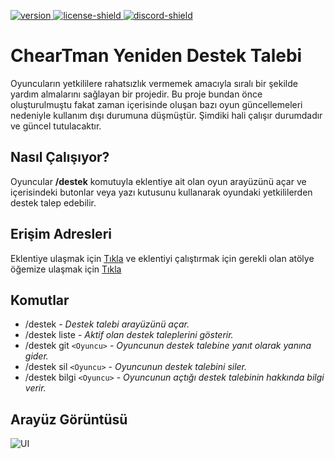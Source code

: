 [version]: https://img.shields.io/github/downloads/ChearPlugins/ChearYenidenDestekTalebi/total
[download]: https://github.com/ChearPlugins/ChearYenidenDestekTalebi/releases
[discord-invite]: https://discord.gg/UP8w5JjQNQ
[license]: https://github.com/ChearPlugins/ChearYenidenDestekTalebi/tree/master/LICENSE
[discord-shield]: https://discord.com/api/guilds/805797656911151135/widget.png
[license-shield]: https://img.shields.io/github/license/ChearPlugins/ChearYenidenDestekTalebi
[ ![version][] ][download]
[ ![license-shield][] ][license]
[ ![discord-shield][] ][discord-invite]

# ChearTman Yeniden Destek Talebi
Oyuncuların yetkililere rahatsızlık vermemek amacıyla sıralı bir şekilde yardım almalarını sağlayan bir projedir. 
Bu proje bundan önce oluşturulmuştu fakat zaman içerisinde oluşan bazı oyun güncellemeleri nedeniyle kullanım dışı durumuna düşmüştür.
Şimdiki hali çalışır durumdadır ve güncel tutulacaktır.
## Nasıl Çalışıyor?
Oyuncular __/destek__ komutuyla eklentiye ait olan oyun arayüzünü açar ve içerisindeki butonlar veya yazı kutusunu kullanarak oyundaki yetkililerden destek talep edebilir.

## Erişim Adresleri
Eklentiye ulaşmak için [Tıkla](https://github.com/ChearPlugins/ChearYenidenDestekTalebi/releases) ve eklentiyi çalıştırmak için gerekli olan atölye öğemize ulaşmak için [Tıkla](https://steamcommunity.com/sharedfiles/filedetails/?id=2015319833)

## Komutlar
* /destek - *Destek talebi arayüzünü açar.*
* /destek liste - *Aktif olan destek taleplerini gösterir.*
* /destek git `<Oyuncu>` - *Oyuncunun destek talebine yanıt olarak yanına gider.*
* /destek sil `<Oyuncu>` - *Oyuncunun destek talebini siler.*
* /destek bilgi `<Oyuncu>` - *Oyuncunun açtığı destek talebinin hakkında bilgi verir.*

## Arayüz Görüntüsü
![UI](https://i.hizliresim.com/bjlwfg.png)
